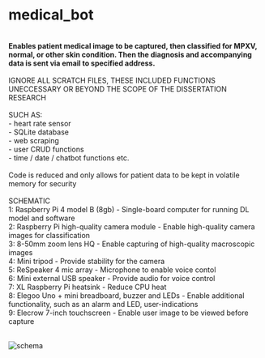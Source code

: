 # medical_bot

<br/>
<b>Enables patient medical image to be captured, then classified for MPXV, normal, or other skin condition. Then the diagnosis and accompanying data is sent via email to specified address.</b> 
<br/>
<br/>
IGNORE ALL SCRATCH FILES, THESE INCLUDED FUNCTIONS UNECCESSARY OR BEYOND THE SCOPE OF THE DISSERTATION RESEARCH<br/><br/>
SUCH AS:<br/>
- heart rate sensor<br/>
- SQLite database<br/>
- web scraping<br/>
- user CRUD functions<br/>
- time / date / chatbot functions etc.<br/>
<br/>
Code is reduced and only allows for patient data to be kept in volatile memory for security <br/>
<br/>
SCHEMATIC
<br/>
1: Raspberry Pi 4 model B (8gb) - Single-board computer for running DL model and software<br/>
2: Raspberry Pi high-quality camera module - Enable high-quality camera images for classification<br/>
3: 8-50mm zoom lens HQ - Enable capturing of high-quality macroscopic images<br/>
4: Mini tripod - Provide stability for the camera <br/>
5: ReSpeaker 4 mic array - Microphone to enable voice contol <br/>
6: Mini external USB speaker - Provide audio for voice control<br/>
7: XL Raspberry Pi heatsink - Reduce CPU heat <br/>
8: Elegoo Uno + mini breadboard, buzzer and LEDs - Enable additional functionality, such as an alarm and LED, user-indications <br/>
9: Elecrow 7-inch touchscreen - Enable user image to be viewed before capture<br/>
<br/>

![schema](https://user-images.githubusercontent.com/85758021/211778780-f83d727b-d685-4f49-926f-8d3c187e60dd.png)
